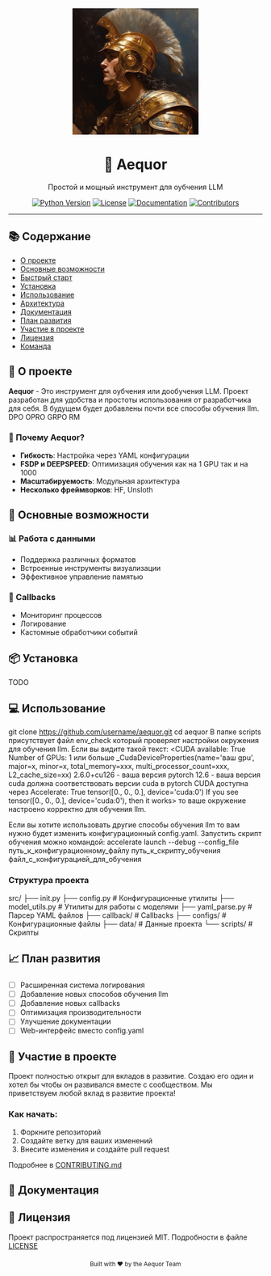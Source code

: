 <div align="center">
  <img src="img_logo.jpg" alt="Aequor logo" width="250"/>
  <h1>🌟 Aequor</h1>
  <p>Простой и мощный инструмент для оубчения  LLM </p>

  [![Python Version](https://img.shields.io/badge/python-3.8%2B-blue.svg)](https://www.python.org/downloads/)
  [![License](https://img.shields.io/badge/license-MIT-green.svg)](LICENSE)
  [![Documentation](https://img.shields.io/badge/docs-latest-brightgreen.svg)](docs/)
  [![Contributors](https://img.shields.io/github/contributors/username/aliment)](https://github.com/username/aliment/graphs/contributors)
</div>

---

## 📚 Содержание
- [О проекте](#-о-проекте)
- [Основные возможности](#-основные-возможности)
- [Быстрый старт](#-быстрый-старт)
- [Установка](#-установка)
- [Использование](#-использование)
- [Архитектура](#-архитектура)
- [Документация](#-документация)
- [План развития](#-план-развития)
- [Участие в проекте](#-участие-в-проекте)
- [Лицензия](#-лицензия)
- [Команда](#-команда)

## 🎯 О проекте

**Aequor** - Это  инструмент для  оубчения или дообучения LLM. Проект разработан для удобства и простоты использования от  разработчика для себя. В будущем будет добавлены почти  все  способы  обучения  llm. DPO OPRO GRPO RM 

### 🌟 Почему Aequor?

- **Гибкость**: Настройка через YAML конфигурации
- **FSDP и  DEEPSPEED**: Оптимизация  обучения как на 1 GPU так и на 1000
- **Масштабируемость**: Модульная архитектура
- **Несколько фреймворков**: HF, Unsloth 

## 🚀 Основные возможности

### 📊 Работа с данными
- Поддержка различных форматов
- Встроенные инструменты визуализации
- Эффективное управление памятью


### 🔄 Callbacks
- Мониторинг процессов
- Логирование
- Кастомные обработчики событий




## 📦 Установка

TODO

## 💻 Использование
git clone https://github.com/username/aequor.git
cd aequor
В папке  scripts присутствует  файл  env_check  который проверяет  настройки  окружения  для  обучения  llm.
Если вы  видите такой  текст:
<CUDA available: True
Number of GPUs: 1 или больше
_CudaDeviceProperties(name='ваш gpu', major=x, minor=x, total_memory=xxx, multi_processor_count=xxx, L2_cache_size=xx)
2.6.0+cu126 - ваша версия pytorch
12.6  - ваша версия cuda должна  соответствовать версии cuda в pytorch
CUDA доступна через Accelerate: True
tensor([0., 0., 0.], device='cuda:0')
If you see tensor([0., 0., 0.], device='cuda:0'), then it works>
то  ваше  окружение  настроено  корректно  для  обучения  llm.

Если  вы  хотите  использовать  другие  способы  обучения  llm  то  вам  нужно  будет  изменить  конфигурационный   config.yaml.
Запустить скрипт  обучения  можно  командой: accelerate launch --debug --config_file путь_к_конфигурационному_файлу путь_к_скрипту_обучения файл_с_конфигурацией_для_обучения

### Структура проекта
src/
├── init.py
├── config.py # Конфигурационные утилиты
├── model_utils.py # Утилиты для работы с моделями
├── yaml_parse.py # Парсер YAML файлов
├── callback/ # Callbacks
├── configs/ # Конфигурационные файлы
├── data/ # Данные проекта
└── scripts/ # Скрипты

## 📈 План развития

### 
- [ ] Расширенная система логирования
- [ ] Добавление  новых  способов  обучения  llm
- [ ] Добавление  новых callbacks 
- [ ] Оптимизация производительности
- [ ] Улучшение документации
- [ ] Web-интерфейс вместо  config.yaml

## 🤝 Участие в проекте
Проект  полностью  открыт  для  вкладов  в  развитие. 
Создаю  его  один  и  хотел  бы  чтобы  он  развивался  вместе  с  сообществом.
Мы приветствуем любой вклад в развитие проекта! 

### Как начать:
1. Форкните репозиторий
2. Создайте ветку для ваших изменений
3. Внесите изменения и создайте pull request

Подробнее в [CONTRIBUTING.md](CONTRIBUTING.md)

## 📝 Документация

## 📄 Лицензия

Проект распространяется под лицензией MIT. Подробности в файле [LICENSE](LICENSE)





<div align="center">
  <sub>Built with ❤️ by the Aequor Team</sub>
</div>

